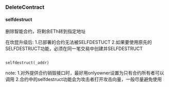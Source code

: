 ### DeleteContract

#### selfdestruct

删除智能合约，将剩余ETh转到指定地址

在坎昆升级后:
1.已部署的合约无法被SELFDESTUCT
2.如果要使用原先的SELFDESTRUCT功能，必须在同一笔交易中创建并SELFDESTRUCT

```solidity

selfdestruct(_addr)
```

note:
1.对外提供合约销毁接口时，最好用onlyowner设置为只有合约所有者可以调用
2.合约中的selfdestruct功能会为攻击者打开攻击向量，一般尽量避免使用
